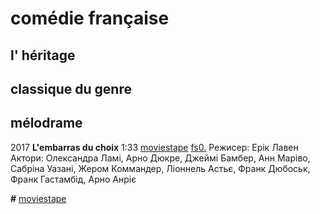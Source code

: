 # comédie française

## l' héritage

## classique du genre

## mélodrame

2017 **L'embarras du choix** 1:33
[moviestape](http://moviestape.net/katalog_filmiv/komedija/12735-chogo-hoche-zhulyett.html)
[fs0.](http://fs0.moviestape.net/stream.php?name=films/Lembarras.du.choix.mp4)
Режисер: Ерік Лавен
Актори: Олександра Ламі, Арно Дюкре, Джеймі Бамбер, Анн Маріво, Сабріна Уазані, Жером Коммандер, Ліоннель Астьє, Франк Дюбоськ, Франк Гастамбід, Арно Анріє 

  **#**
[moviestape]()
[]()
